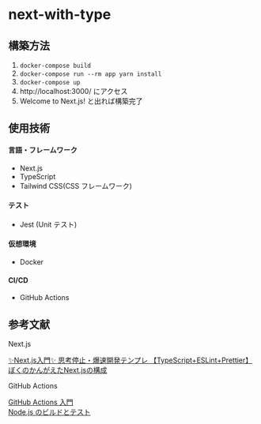 # next-with-type

## 構築方法

1. `docker-compose build`
2. `docker-compose run --rm app yarn install`
3. `docker-compose up`
4. http://localhost:3000/ にアクセス
5. Welcome to Next.js! と出れば構築完了

## 使用技術

#### 言語・フレームワーク

- Next.js
- TypeScript
- Tailwind CSS(CSS フレームワーク)

#### テスト

- Jest (Unit テスト)

#### 仮想環境

- Docker

#### CI/CD

- GitHub Actions

## 参考文献

Next.js

[✨Next.js入門✨ 思考停止・爆速開発テンプレ 【TypeScript+ESLint+Prettier】](https://zenn.dev/66ed3gs/articles/99aa613a86f21f)  
[ぼくのかんがえたNext.jsの構成](https://zenn.dev/nus3/articles/257d724e24a39b756b5a)

GitHub Actions

[GitHub Actions 入門](https://docs.github.com/ja/actions/learn-github-actions/introduction-to-github-actions)  
[Node.js のビルドとテスト](https://docs.github.com/ja/actions/guides/building-and-testing-nodejs)



